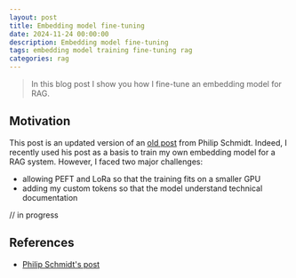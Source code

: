 ```yaml
---
layout: post
title: Embedding model fine-tuning
date: 2024-11-24 00:00:00
description: Embedding model fine-tuning
tags: embedding model training fine-tuning rag
categories: rag
---
```


> In this blog post I show you how I fine-tune an embedding model for RAG.

## Motivation
This post is an updated version of an [old post](https://www.philschmid.de/fine-tune-embedding-model-for-rag) from Philip Schmidt. Indeed, I recently used his post as a basis to train my own embedding model for a RAG system. However, I faced two major challenges:
- allowing PEFT and LoRa so that the training fits on a smaller GPU
- adding my custom tokens so that the model understand technical documentation

 // in progress

## References
- [Philip Schmidt's post](https://www.philschmid.de/fine-tune-embedding-model-for-rag)
